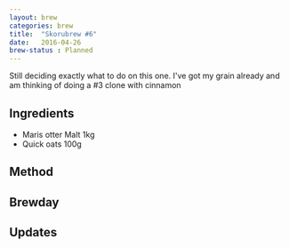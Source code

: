 ```yaml
---
layout: brew
categories: brew
title:  "Skorubrew #6"
date:   2016-04-26
brew-status : Planned
---
```


Still deciding exactly what to do on this one. I've got my grain already and am thinking of doing a #3 clone with cinnamon

Ingredients
-----

* Maris otter Malt 1kg
* Quick oats 100g


Method
-------


Brewday 
----------


Updates
-------
